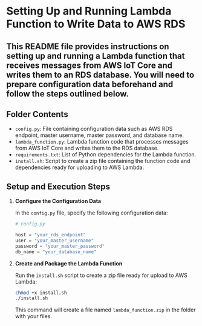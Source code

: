 # Setting Up and Running Lambda Function to Write Data to AWS RDS

## This README file provides instructions on setting up and running a Lambda function that receives messages from AWS IoT Core and writes them to an RDS database. You will need to prepare configuration data beforehand and follow the steps outlined below.

## Folder Contents

* `config.py`: File containing configuration data such as AWS RDS endpoint, master username, master password, and database name.
* `lambda_function.py`: Lambda function code that processes messages from AWS IoT Core and writes them to the RDS database.
* `requirements.txt`: List of Python dependencies for the Lambda function.
* `install.sh`: Script to create a zip file containing the function code and dependencies ready for uploading to AWS Lambda.


## Setup and Execution Steps
1. **Configure the Configuration Data**

    In the `config.py` file, specify the following configuration data:
    
    ```python
    # config.py
    
    host = "your_rds_endpoint"
    user = "your_master_username"
    password = "your_master_password"
    db_name = "your_database_name"
    ```

2. **Create and Package the Lambda Function**

    Run the `install.sh` script to create a zip file ready for upload to AWS Lambda:
    
    ```bash
    chmod +x install.sh
    ./install.sh
    ```
    This command will create a file named `lambda_function.zip` in the folder with your files.
